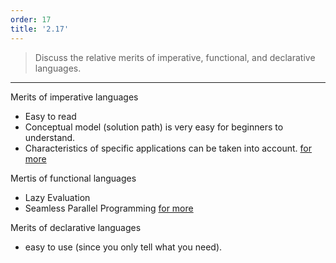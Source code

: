 ```yaml
---
order: 17
title: '2.17'
---
```

> Discuss the relative merits of imperative, functional, and declarative languages. 

--------------------------------

Merits of imperative languages
* Easy to read
* Conceptual model (solution path) is very easy for beginners to understand. 
* Characteristics of specific applications can be taken into account. 
[for more](https://www.ionos.com/digitalguide/websites/web-development/imperative-programming/)

Mertis of functional languages
* Lazy Evaluation
* Seamless Parallel Programming
[for more](https://en.wikipedia.org/wiki/Functional_programming)

Merits of declarative languages
* easy to use (since you only tell what you need). 